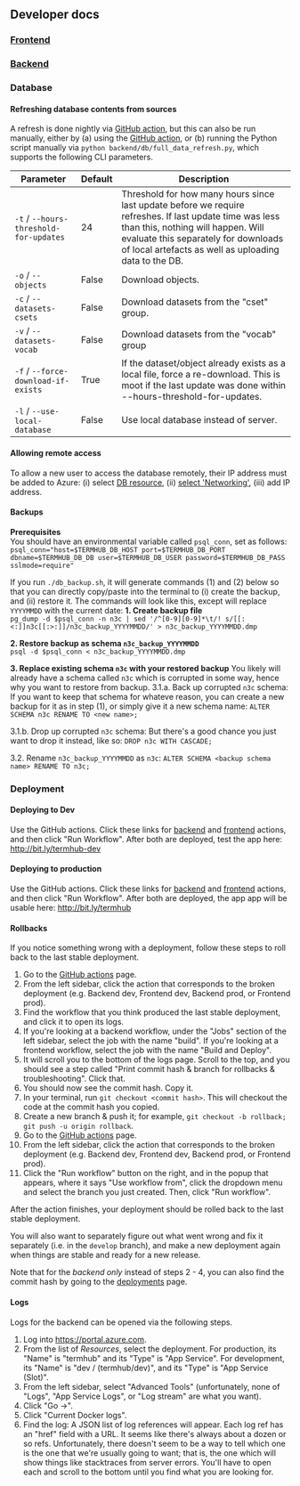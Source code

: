 ## Developer docs
### [Frontend](../frontend/README.md)  
### [Backend](../backend/README.md)
### Database
#### Refreshing database contents from sources
A refresh is done nightly via [GitHub action](https://github.com/jhu-bids/TermHub/actions/workflows/db_refresh.yml), but this can also be run manually, either by (a) using the [GitHub action](https://github.com/jhu-bids/TermHub/actions/workflows/db_refresh.yml), or (b) running the Python script manually via `python backend/db/full_data_refresh.py`, which supports the following CLI parameters.

| Parameter | Default | Description |
| -- | --- | --- |
| `-t` / `--hours-threshold-for-updates` | 24 | Threshold for how many hours since last update before we require refreshes. If last update time was less than this, nothing will happen. Will evaluate this separately for downloads of local artefacts as well as uploading data to the DB. |
| `-o` / `--objects` | False | Download objects. |
| `-c` / `--datasets-csets` | False | Download datasets from the "cset" group. |
| `-v` / `--datasets-vocab` | False | Download datasets from the "vocab" group |
| `-f` / `--force-download-if-exists` | True | If the dataset/object already exists as a local file, force a re-download. This is moot if the last update was done within --hours-threshold-for-updates. |
| `-l` / `--use-local-database` | False | Use local database instead of server. |

#### Allowing remote access
To allow a new user to access the database remotely, their IP address must be added to Azure: (i) select [DB resource](https://portal.azure.com/#@live.johnshopkins.edu/resource/subscriptions/fe24df19-d251-4821-9a6f-f037c93d7e47/resourceGroups/JH-POSTGRES-RG/providers/Microsoft.DBforPostgreSQL/flexibleServers/termhub/overview), (ii) [select 'Networking'](https://portal.azure.com/#@live.johnshopkins.edu/resource/subscriptions/fe24df19-d251-4821-9a6f-f037c93d7e47/resourceGroups/JH-POSTGRES-RG/providers/Microsoft.DBforPostgreSQL/flexibleServers/termhub/networking), (iii) add IP address.

#### Backups
**Prerequisites**  
You should have an environmental variable called `psql_conn`, set as follows:
`psql_conn="host=$TERMHUB_DB_HOST port=$TERMHUB_DB_PORT dbname=$TERMHUB_DB_DB user=$TERMHUB_DB_USER password=$TERMHUB_DB_PASS sslmode=require"`

If you run `./db_backup.sh`, it will generate commands (1) and (2) below so that you can directly copy/paste into the terminal to (i) create the backup, and (ii) restore it. The commands will look like this, except will replace `YYYYMMDD` with the current date:
**1. Create backup file**  
`pg_dump -d $psql_conn -n n3c | sed '/^[0-9][0-9]*\t/! s/[[:<:]]n3c[[:>:]]/n3c_backup_YYYYMMDD/' > n3c_backup_YYYYMMDD.dmp`

**2. Restore backup as schema `n3c_backup_YYYYMMDD`**  
`psql -d $psql_conn < n3c_backup_YYYYMMDD.dmp`

**3. Replace existing schema `n3c` with your restored backup**
You likely will already have a schema called `n3c` which is corrupted in some way, hence why you want to restore from backup.
3.1.a. Back up corrupted `n3c` schema: If you want to keep that schema for whateve reason, you can create a new backup for it as in step (1), or simply give it a new schema name:
`ALTER SCHEMA n3c RENAME TO <new name>;`

3.1.b. Drop up corrupted `n3c` schema: But there's a good chance you just want to drop it instead, like so:
`DROP n3c WITH CASCADE;`

3.2. Rename `n3c_backup_YYYYMMDD` as `n3c`:
`ALTER SCHEMA <backup schema name> RENAME TO n3c;`

### Deployment
#### Deploying to Dev
Use the GitHub actions. Click these links for [backend](https://github.com/jhu-bids/TermHub/actions/workflows/backend_dev.yml) and [frontend](https://github.com/jhu-bids/TermHub/actions/workflows/frontend_dev.yml) actions, and then click "Run Workflow".
After both are deployed, test the app here: http://bit.ly/termhub-dev

#### Deploying to production
Use the GitHub actions. Click these links for [backend](https://github.com/jhu-bids/TermHub/actions/workflows/backend_prod.yml) and [frontend](https://github.com/jhu-bids/TermHub/actions/workflows/frontend_dprod.yml) actions, and then click "Run Workflow".
After both are deployed, the app app will be usable here: http://bit.ly/termhub

#### Rollbacks
If you notice something wrong with a deployment, follow these steps to roll back to the last stable deployment.
1. Go to the [GitHub actions](https://github.com/jhu-bids/TermHub/actions) page.
2. From the left sidebar, click the action that corresponds to the broken deployment (e.g. Backend dev, Frontend dev, Backend prod, or Frontend prod).
3. Find the workflow that you think produced the last stable deployment, and click it to open its logs.
4. If you're looking at a backend workflow, under the "Jobs" section of the left sidebar, select the job with the name "build". If you're looking at a frontend workflow, select the job with the name "Build and Deploy".
5. It will scroll you to the bottom of the logs page. Scroll to the top, and you should see a step called "Print commit hash & branch for rollbacks & troubleshooting". Click that.
6. You should now see the commit hash. Copy it.
7. In your terminal, run `git checkout <commit hash>`. This will checkout the code at the commit hash you copied.
8. Create a new branch & push it; for example, `git checkout -b rollback; git push -u origin rollback`.
9. Go to the [GitHub actions](https://github.com/jhu-bids/TermHub/actions) page.
10. From the left sidebar, click the action that corresponds to the broken deployment (e.g. Backend dev, Frontend dev, Backend prod, or Frontend prod).
11. Click the "Run workflow" button on the right, and in the popup that appears, where it says "Use workflow from", click the dropdown menu and select the branch you just created. Then, click "Run workflow". 

After the action finishes, your deployment should be rolled back to the last stable deployment.

You will also want to separately figure out what went wrong and fix it separately (i.e. in the `develop` branch), and make a new deployment again when things are stable and ready for a new release.

Note that for the _backend only_ instead of steps 2 - 4, you can also find the commit hash by going to the [deployments](https://github.com/jhu-bids/TermHub/deployments) page.

#### Logs
Logs for the backend can be opened via the following steps.
1. Log into https://portal.azure.com.
2. From the list of _Resources_, select the deployment. For production, its "Name" is "termhub" and its "Type" is "App Service". For development, its "Name" is "dev / (termhub/dev)", and its "Type" is "App Service (Slot)".
3. From the left sidebar, select "Advanced Tools" (unfortunately, none of "Logs", "App Service Logs", or "Log stream" are what you want).
4. Click "Go ->".
5. Click "Current Docker logs".
6. Find the log: A JSON list of log references will appear. Each log ref has an "href" field with a URL. It seems like there's always about a dozen or so refs. Unfortunately, there doesn't seem to be a way to tell which one is the one that we're usually going to want; that is, the one which will show things like stacktraces from server errors. You'll have to open each and scroll to the bottom until you find what you are looking for.   